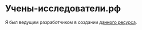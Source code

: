 # Учены-исследователи.рф

Я был ведущим разработчиком в создании [данного ресурса](http://xn----8sbfhdabdwf1afqu5baxe0f2d.xn--p1ai/).
